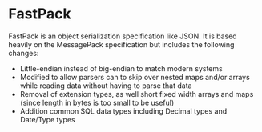 FastPack
===========

FastPack is an object serialization specification like JSON.  It is based heavily on the MessagePack specification but includes the following changes:
 * Little-endian instead of big-endian to match modern systems
 * Modified to allow parsers can to skip over nested maps and/or arrays while reading data without having to parse that data
 * Removal of extension types, as well short fixed width arrays and maps (since length in bytes is too small to be useful)
 * Addition common SQL data types including Decimal types and Date/Type types

